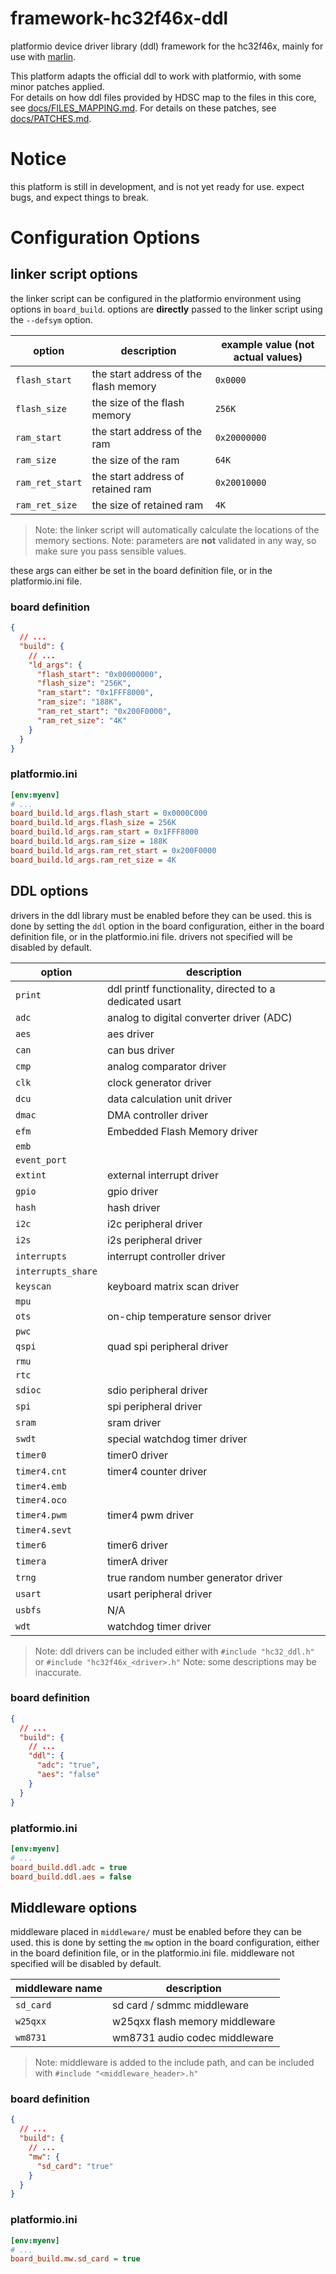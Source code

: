 # framework-hc32f46x-ddl

platformio device driver library (ddl) framework for the hc32f46x, mainly for use with [marlin](https://github.com/shadow578/Marlin-H32).

This platform adapts the official ddl to work with platformio, with some minor patches applied.   
For details on how ddl files provided by HDSC map to the files in this core, see [docs/FILES_MAPPING.md](docs/FILES_MAPPING.md).
For details on these patches, see [docs/PATCHES.md](docs/PATCHES.md).

# Notice

this platform is still in development, and is not yet ready for use. expect bugs, and expect things to break.

# Configuration Options

## linker script options

the linker script can be configured in the platformio environment using options in `board_build`.
options are **directly** passed to the linker script using the `--defsym` option.

| option          | description                           | example value (not actual values) |
| --------------- | ------------------------------------- | --------------------------------- |
| `flash_start`   | the start address of the flash memory | `0x0000`                          |
| `flash_size`    | the size of the flash memory          | `256K`                            |
| `ram_start`     | the start address of the ram          | `0x20000000`                      |
| `ram_size`      | the size of the ram                   | `64K`                             |
| `ram_ret_start` | the start address of retained ram     | `0x20010000`                      |
| `ram_ret_size`  | the size of retained ram              | `4K`                              |

> Note: the linker script will automatically calculate the locations of the memory sections.
> Note: parameters are **not** validated in any way, so make sure you pass sensible values.

these args can either be set in the board definition file, or in the platformio.ini file.

### board definition

```json
{
  // ...
  "build": {
    // ...
    "ld_args": {
      "flash_start": "0x00000000",
      "flash_size": "256K",
      "ram_start": "0x1FFF8000",
      "ram_size": "188K",
      "ram_ret_start": "0x200F0000",
      "ram_ret_size": "4K"
    }
  }
}
```

### platformio.ini

```ini
[env:myenv]
# ...
board_build.ld_args.flash_start = 0x0000C000
board_build.ld_args.flash_size = 256K
board_build.ld_args.ram_start = 0x1FFF8000
board_build.ld_args.ram_size = 188K
board_build.ld_args.ram_ret_start = 0x200F0000
board_build.ld_args.ram_ret_size = 4K
```

## DDL options

drivers in the ddl library must be enabled before they can be used. this is done by setting the `ddl` option in the board configuration, either in the board definition file, or in the platformio.ini file.
drivers not specified will be disabled by default.

| option             | description                                             |
| ------------------ | ------------------------------------------------------- |
| `print`            | ddl printf functionality, directed to a dedicated usart |
| `adc`              | analog to digital converter driver (ADC)                |
| `aes`              | aes driver                                              |
| `can`              | can bus driver                                          |
| `cmp`              | analog comparator driver                                |
| `clk`              | clock generator driver                                  |
| `dcu`              | data calculation unit driver                            |
| `dmac`             | DMA controller driver                                   |
| `efm`              | Embedded Flash Memory driver                            |
| `emb`              |
| `event_port`       |
| `extint`           | external interrupt driver                               |
| `gpio`             | gpio driver                                             |
| `hash`             | hash driver                                             |
| `i2c`              | i2c peripheral driver                                   |
| `i2s`              | i2s peripheral driver                                   |
| `interrupts`       | interrupt controller driver                             |
| `interrupts_share` |
| `keyscan`          | keyboard matrix scan driver                             |
| `mpu`              |
| `ots`              | on-chip temperature sensor driver                       |
| `pwc`              |
| `qspi`             | quad spi peripheral driver                              |
| `rmu`              |
| `rtc`              |
| `sdioc`            | sdio peripheral driver                                  |
| `spi`              | spi peripheral driver                                   |
| `sram`             | sram driver                                             |
| `swdt`             | special watchdog timer driver                           |
| `timer0`           | timer0 driver                                           |
| `timer4.cnt`       | timer4 counter driver                                   |
| `timer4.emb`       |
| `timer4.oco`       |
| `timer4.pwm`       | timer4 pwm driver                                       |
| `timer4.sevt`      |
| `timer6`           | timer6 driver                                           |
| `timera`           | timerA driver                                           |
| `trng`             | true random number generator driver                     |
| `usart`            | usart peripheral driver                                 |
| `usbfs`            | N/A                                                     |
| `wdt`              | watchdog timer driver                                   |

> Note: ddl drivers can be included either with `#include "hc32_ddl.h"` or `#include "hc32f46x_<driver>.h"`
> Note: some descriptions may be inaccurate.

### board definition

```json
{
  // ...
  "build": {
    // ...
    "ddl": {
      "adc": "true",
      "aes": "false"
    }
  }
}
```

### platformio.ini

```ini
[env:myenv]
# ...
board_build.ddl.adc = true
board_build.ddl.aes = false
```

## Middleware options

middleware placed in `middleware/` must be enabled before they can be used. this is done by setting the `mw` option in the board configuration, either in the board definition file, or in the platformio.ini file.
middleware not specified will be disabled by default.

| middleware name | description                    |
| --------------- | ------------------------------ |
| `sd_card`       | sd card / sdmmc middleware     |
| `w25qxx`        | w25qxx flash memory middleware |
| `wm8731`        | wm8731 audio codec middleware  |

> Note: middleware is added to the include path, and can be included with `#include "<middleware_header>.h"`

### board definition

```json
{
  // ...
  "build": {
    // ...
    "mw": {
      "sd_card": "true"
    }
  }
}
```

### platformio.ini

```ini
[env:myenv]
# ...
board_build.mw.sd_card = true
```

